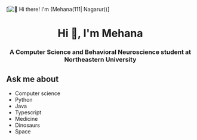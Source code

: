 [<img src="https://raw.githubusercontent.com/mehanana/mehanana/master/Hi 🌺 I’m Mehana!.gif" alt="👋 Hi there! I'm (Mehana(111| Nagarur))" title="👋 Hi there! I'm (Mehana(111| Nagarur)"/>]

<h1 align="center">Hi 👋, I'm Mehana</h1>
<h3 align="center">A Computer Science and Behavioral Neuroscience student at Northeastern University</h3>

## Ask me about
- Computer science
- Python
- Java
- Typescript
- Medicine
- Dinosaurs
- Space
<!--
**mehanana/mehanana** is a ✨ _special_ ✨ repository because its `README.md` (this file) appears on your GitHub profile.

Here are some ideas to get you started:

- 🔭 I’m currently working on ...
- 🌱 I’m currently learning Racket
- 👯 I’m looking to collaborate on ...
- 🤔 I’m looking for help with ...
- 💬 Ask me about computer science, medicine, dinosaurs, and space!
- 📫 How to reach me: mehana.nagarur@gmail.com
- 😄 Pronouns: She/her
- ⚡ Fun fact: ...
-->
